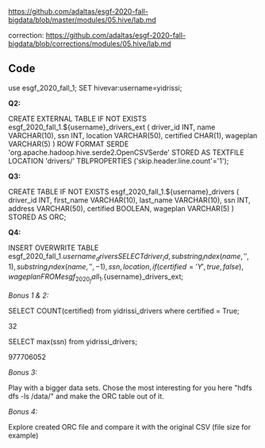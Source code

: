 https://github.com/adaltas/esgf-2020-fall-bigdata/blob/master/modules/05.hive/lab.md

correction: https://github.com/adaltas/esgf-2020-fall-bigdata/blob/corrections/modules/05.hive/lab.md

Code
--------------

use esgf_2020_fall_1;
SET hivevar:username=yidrissi;

**Q2:**

CREATE EXTERNAL TABLE IF NOT EXISTS esgf_2020_fall_1.${username}_drivers_ext (
  driver_id INT,
  name VARCHAR(10),
  ssn INT,
  location VARCHAR(50),
  certified CHAR(1),
  wageplan VARCHAR(5)
)
ROW FORMAT SERDE 'org.apache.hadoop.hive.serde2.OpenCSVSerde'
STORED AS TEXTFILE
LOCATION 'drivers/'
TBLPROPERTIES ('skip.header.line.count'='1');

**Q3:**

CREATE TABLE IF NOT EXISTS esgf_2020_fall_1.${username}_drivers (
  driver_id INT,
  first_name VARCHAR(10),
  last_name VARCHAR(10),
  ssn INT,
  address VARCHAR(50),
  certified BOOLEAN,
  wageplan VARCHAR(5)
)
STORED AS ORC;

**Q4:**

INSERT OVERWRITE TABLE esgf_2020_fall_1.${username}_drivers
SELECT 
  driver_id,
  substring_index(name, ' ', 1),
  substring_index(name, ' ', -1),
  ssn,
  location,
  if(certified='Y', true, false),
  wageplan
FROM esgf_2020_fall_1.${username}_drivers_ext;

*Bonus 1 & 2:*

SELECT COUNT(certified) from yidrissi_drivers where certified = True;

32

SELECT max(ssn) from yidrissi_drivers;

977706052

*Bonus 3:*

Play with a bigger data sets. Chose the most interesting for you here "hdfs dfs -ls /data/" and make the ORC table out of it.

*Bonus 4:*

Explore created ORC file and compare it with the original CSV (file size for example)




